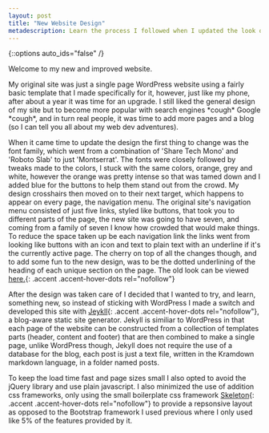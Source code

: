 ```yaml
---
layout: post
title: "New Website Design"
metadescription: Learn the process I followed when I updated the look of my website
---
```


{::options auto_ids="false" /}

Welcome to my new and improved website.

My original site was just a single page WordPress website using a fairly basic template that I made specifically for it, however, just like my phone, after about a year it was time for an upgrade. I still liked the general design of my site but to become more popular with search engines \*cough\* Google \*cough\*, and in turn real people, it was time to add more pages and a blog (so I can tell you all about my web dev adventures). 

When it came time to update the design the first thing to change was the font family, which went from a combination of 'Share Tech Mono' and 'Roboto Slab' to just 'Montserrat'. The fonts were closely followed by tweaks made to the colors, I stuck with the same colors, orange, grey and white, however the orange was pretty intense so that was tamed down and I added blue for the buttons to help them stand out from the crowd. My design crosshairs then moved on to their next target, which happens to appear on every page, the navigation menu. The original site's navigation menu consisted of just five links, styled like buttons, that took you to different parts of the page, the new site was going to have seven, and coming from a family of seven I know how crowded that would make things. To reduce the space taken up be each navigation link the links went from looking like buttons with an icon and text to plain text with an underline if it's the currently active page. The cherry on top of all the changes though, and to add some fun to the new design, was to be the dotted underlining of the heading of each unique section on the page. The old look can be viewed [here.][old_site]{: .accent .accent-hover-dots rel="nofollow"}

After the design was taken care of I decided that I wanted to try, and learn, something new, so instead of sticking with WordPress I made a switch and developed this site with [Jeykll][jekyll]{: .accent .accent-hover-dots rel="nofollow"}, a blog-aware static site generator. Jekyll is similiar to WordPress in that each page of the website can be constructed from a collection of templates parts (header, content and footer) that are then combined to make a single page, unlike WordPress though, Jekyll does not require the use of a database for the blog, each post is just a text file, written in the Kramdown markdown language, in a folder named posts.  

To keep the load time fast and page sizes small I also opted to avoid the jQuery library and use plain javascript. I also minimized the use of addition css frameworks, only using the small boilerplate css framework [Skeleton][skeleton]{: .accent .accent-hover-dots rel="nofollow"} to provide a repsonsive layout as opposed to the Bootstrap framework I used previous where I only used like 5% of the features provided by it.


[jekyll]: https://jekyllrb.com/
[old_site]: /images/aaronhatchard.jpg
[skeleton]: http://getskeleton.com